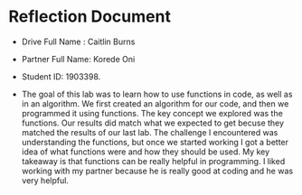 # Reflection Document

* Drive Full Name  : Caitlin Burns
* Partner Full Name: Korede Oni
* Student ID: 1903398. 

* The goal of this lab was to learn how to use functions in code, as well as in an algorithm. We first created an algorithm for our code, and then we programmed it using functions. The key concept we explored was the functions. Our results did match what we expected to get becuse they matched the results of our last lab. The challenge I encountered was understanding the functions, but once we started working I got a better idea of what functions were and how they should be used. My key takeaway is that functions can be really helpful in programming. I liked working with my partner because he is really good at coding and he was very helpful.    
